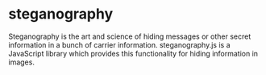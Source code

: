 # steganography
Steganography is the art and science of hiding messages or other secret information in a bunch of carrier information. steganography.js is a JavaScript library which provides this functionality for hiding information in images.
